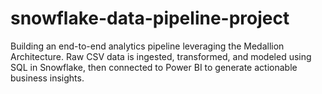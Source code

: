 # snowflake-data-pipeline-project
Building an end-to-end analytics pipeline leveraging the Medallion Architecture. Raw CSV data is ingested, transformed, and modeled using SQL in Snowflake, then connected to Power BI to generate actionable business insights.
